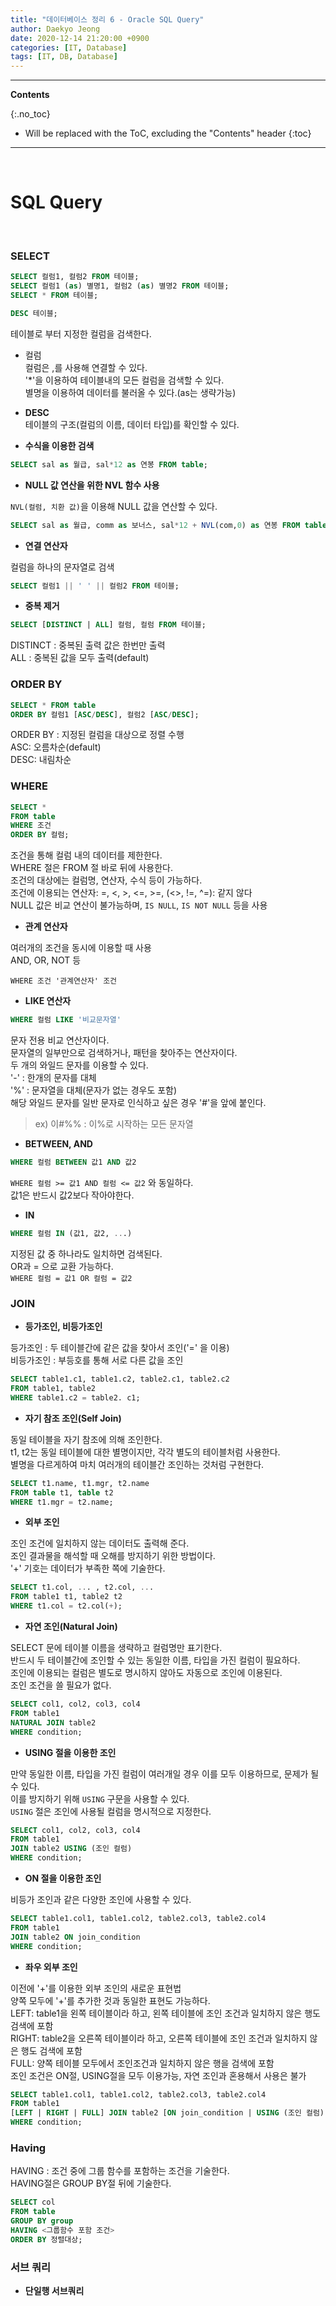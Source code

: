 ```yaml
---
title: "데이터베이스 정리 6 - Oracle SQL Query"
author: Daekyo Jeong
date: 2020-12-14 21:20:00 +0900
categories: [IT, Database]
tags: [IT, DB, Database]
---
```


---
**Contents**

{:.no_toc}

* Will be replaced with the ToC, excluding the "Contents" header
{:toc}
---

<br/>

# **SQL Query**     

<br/>


### **SELECT**   

```sql
SELECT 컬럼1, 컬럼2 FROM 테이블;
SELECT 컬럼1 (as) 별명1, 컬럼2 (as) 별명2 FROM 테이블;
SELECT * FROM 테이블;

DESC 테이블;
```
테이블로 부터 지정한 컬럼을 검색한다.  

- 컬럼  
컬럼은 ,를 사용해 연결할 수 있다.  
'*'을 이용하여 테이블내의 모든 컬럼을 검색할 수 있다.  
별명을 이용하여 데이터를 불러올 수 있다.(as는 생략가능)  

- **DESC**  
테이블의 구조(컬럼의 이름, 데이터 타입)를 확인할 수 있다.

- **수식을 이용한 검색**  

```sql
SELECT sal as 월급, sal*12 as 연봉 FROM table;
```

- **NULL 값 연산을 위한 NVL 함수 사용**  

`NVL(컬럼, 치환 값)`을 이용해 NULL 값을 연산할 수 있다.  

```sql
SELECT sal as 월급, comm as 보너스, sal*12 + NVL(com,0) as 연봉 FROM table;
```

- **연결 연산자**  

컬럼을 하나의 문자열로 검색  

```sql
SELECT 컬럼1 || ' ' || 컬럼2 FROM 테이블;
```

- **중복 제거**  

```sql
SELECT [DISTINCT | ALL] 컬럼, 컬럼 FROM 테이블;
```

DISTINCT : 중복된 출력 값은 한번만 출력  
ALL : 중복된 값을 모두 출력(default)

### **ORDER BY**  

```sql
SELECT * FROM table
ORDER BY 컬럼1 [ASC/DESC], 컬럼2 [ASC/DESC];
```

ORDER BY : 지정된 컬럼을 대상으로 정렬 수행  
ASC: 오름차순(default)  
DESC: 내림차순  


### **WHERE**  

```sql
SELECT *
FROM table
WHERE 조건
ORDER BY 컬럼;
```

조건을 통해 컬럼 내의 데이터를 제한한다.  
WHERE 절은 FROM 절 바로 뒤에 사용한다.  
조건의 대상에는 컬럼명, 연산자, 수식 등이 가능하다.  
조건에 이용되는 연산자: =, <, >, <=, >=, (<>, !=, ^=): 같지 않다  
NULL 값은 비교 연산이 불가능하며, `IS NULL`, `IS NOT NULL` 등을 사용  

- **관계 연산자**  

여러개의 조건을 동시에 이용할 때 사용  
AND, OR, NOT 등  

`WHERE 조건 '관계연산자' 조건`

- **LIKE 연산자**  

```sql
WHERE 컬럼 LIKE '비교문자열'
```  

문자 전용 비교 연산자이다.  
문자열의 일부만으로 검색하거나, 패턴을 찾아주는 연산자이다.  
두 개의 와일드 문자를 이용할 수 있다.  
'-' : 한개의 문자를 대체  
'%' : 문자열을 대체(문자가 없는 경우도 포함)  
해당 와일드 문자를 일반 문자로 인식하고 싶은 경우 '#'을 앞에 붙인다.
> ex) 이#%% : 이%로 시작하는 모든 문자열

- **BETWEEN, AND**  

```sql
WHERE 컬럼 BETWEEN 값1 AND 값2
```

`WHERE 컬럼 >= 값1 AND 컬럼 <= 값2` 와 동일하다.  
값1은 반드시 값2보다 작아야한다.  

- **IN**  

```sql
WHERE 컬럼 IN (값1, 값2, ...)
```

지정된 값 중 하나라도 일치하면 검색된다.  
OR과 = 으로 교환 가능하다.  
`WHERE 컬럼 = 값1 OR 컬럼 = 값2`  


### **JOIN**  

- **등가조인, 비등가조인**  

등가조인 : 두 테이블간에 같은 값을 찾아서 조인('=' 을 이용)  
비등가조인 : 부등호를 통해 서로 다른 값을 조인  

```sql
SELECT table1.c1, table1.c2, table2.c1, table2.c2
FROM table1, table2
WHERE table1.c2 = table2. c1;
```

- **자기 참조 조인(Self Join)**  

동일 테이블을 자기 참조에 의해 조인한다.  
t1, t2는 동일 테이블에 대한 별명이지만, 각각 별도의 테이블처럼 사용한다.  
별명을 다르게하여 마치 여러개의 테이블간 조인하는 것처럼 구현한다.  

```sql
SELECT t1.name, t1.mgr, t2.name
FROM table t1, table t2
WHERE t1.mgr = t2.name;
```

- **외부 조인**  

조인 조건에 일치하지 않는 데이터도 출력해 준다.  
조인 결과물을 해석할 때 오해를 방지하기 위한 방법이다.  
'+' 기호는 데이터가 부족한 쪽에 기술한다.  

```sql
SELECT t1.col, ... , t2.col, ...
FROM table1 t1, table2 t2
WHERE t1.col = t2.col(+);
```

- **자연 조인(Natural Join)**  

SELECT 문에 테이블 이름을 생략하고 컬럼명만 표기한다.  
반드시 두 테이블간에 조인할 수 있는 동일한 이름, 타입을 가진 컬럼이 필요하다.  
조인에 이용되는 컬럼은 별도로 명시하지 않아도 자동으로 조인에 이용된다.  
조인 조건을 쓸 필요가 없다.  

```sql
SELECT col1, col2, col3, col4
FROM table1
NATURAL JOIN table2
WHERE condition;
```

- **USING 절을 이용한 조인**  

만약 동일한 이름, 타입을 가진 컬럼이 여러개일 경우 이를 모두 이용하므로, 문제가 될 수 있다.  
이를 방지하기 위해 `USING` 구문을 사용할 수 있다.  
`USING` 절은 조인에 사용될 컬럼을 명시적으로 지정한다.  

```sql
SELECT col1, col2, col3, col4
FROM table1
JOIN table2 USING (조인 컬럼)
WHERE condition;
```

- **ON 절을 이용한 조인**   

비등가 조인과 같은 다양한 조인에 사용할 수 있다.  

```sql
SELECT table1.col1, table1.col2, table2.col3, table2.col4
FROM table1
JOIN table2 ON join_condition
WHERE condition;
```

- **좌우 외부 조인**  

이전에 '+'를 이용한 외부 조인의 새로운 표현법  
양쪽 모두에 '+'를 추가한 것과 동일한 표현도 가능하다.  
LEFT: table1을 왼쪽 테이블이라 하고, 왼쪽 테이블에 조인 조건과 일치하지 않은 행도 검색에 포함  
RIGHT: table2을 오른쪽 테이블이라 하고, 오른쪽 테이블에 조인 조건과 일치하지 않은 행도 검색에 포함  
FULL: 양쪽 테이블 모두에서 조인조건과 일치하지 않은 행을 검색에 포함  
조인 조건은 ON절, USING절을 모두 이용가능, 자연 조인과 혼용해서 사용은 불가  

```sql
SELECT table1.col1, table1.col2, table2.col3, table2.col4
FROM table1
[LEFT | RIGHT | FULL] JOIN table2 [ON join_condition | USING (조인 컬럼)]
WHERE condition;
```

### **Having**  

HAVING : 조건 중에 그룹 함수를 포함하는 조건을 기술한다.  
HAVING절은 GROUP BY절 뒤에 기술한다.  

```sql
SELECT col
FROM table
GROUP BY group
HAVING <그룹함수 포함 조건>
ORDER BY 정렬대상;
```

### **서브 쿼리**  

- **단일행 서브쿼리**  
